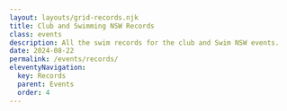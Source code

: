 ```yaml
---
layout: layouts/grid-records.njk
title: Club and Swimming NSW Records
class: events
description: All the swim records for the club and Swim NSW events.
date: 2024-08-22
permalink: /events/records/
eleventyNavigation:
  key: Records
  parent: Events
  order: 4
---
```


